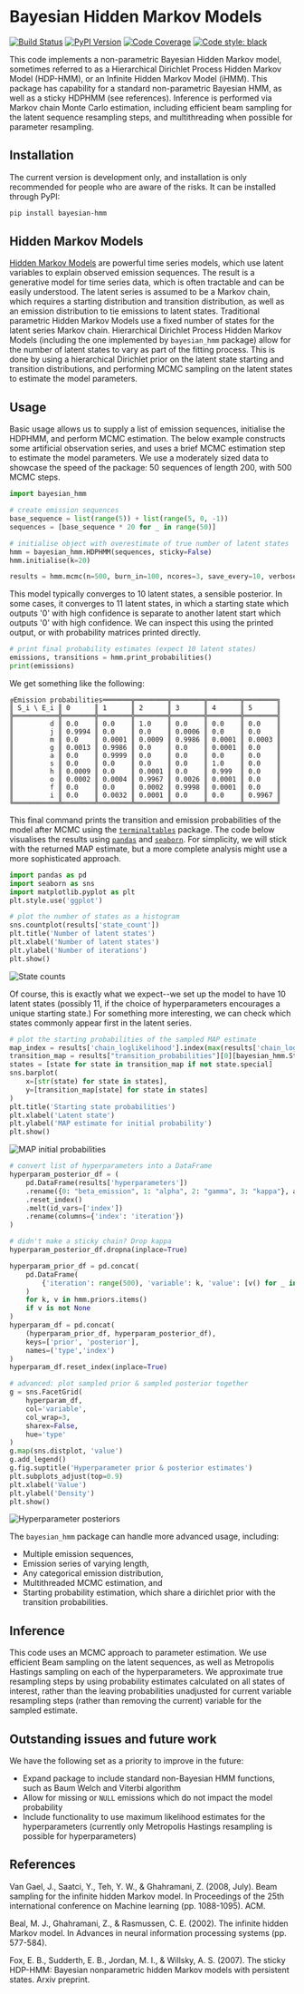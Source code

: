# Bayesian Hidden Markov Models

[![Build Status](https://img.shields.io/travis/jamesross2/Bayesian-HMM/master?logo=travis&style=flat-square)](https://travis-ci.org/jamesross2/Bayesian-HMM?style=flat-square)
[![PyPI Version](https://img.shields.io/pypi/v/bayesian-hmm?label=PyPI&logo=pypi&style=flat-square)](https://pypi.org/project/bayesian-hmm/)
[![Code Coverage](https://img.shields.io/codecov/c/github/jamesross2/Bayesian-HMM/master?logo=codecov&style=flat-square&label=codecov)](https://codecov.io/gh/jamesross2/Bayesian-HMM)
[![Code style: black](https://img.shields.io/badge/code%20style-black-000000.svg?logo=black&style=flat-square)](https://github.com/psf/black)

This code implements a non-parametric Bayesian Hidden Markov model,
sometimes referred to as a Hierarchical Dirichlet Process Hidden Markov
Model (HDP-HMM), or an Infinite Hidden Markov Model (iHMM). This package has capability
for a standard non-parametric Bayesian HMM, as well as a sticky HDPHMM 
(see references). Inference is performed via Markov chain Monte Carlo estimation,
including efficient beam sampling for the latent sequence resampling steps,
and multithreading when possible for parameter resampling.


## Installation

The current version is development only, and installation is only recommended for
people who are aware of the risks. It can be installed through PyPI:

```sh
pip install bayesian-hmm
```


## Hidden Markov Models

[Hidden Markov Models](https://en.wikipedia.org/wiki/Hidden_Markov_model) 
are powerful time series models, which use latent variables to explain observed emission sequences.
The result is a generative model for time series data, which is often tractable and can be easily understood.
The latent series is assumed to be a Markov chain, which requires a starting distribution and transition distribution, 
as well as an emission distribution to tie emissions to latent states.
Traditional parametric Hidden Markov Models use a fixed number of states for the latent series Markov chain.
Hierarchical Dirichlet Process Hidden Markov Models (including the one implemented by `bayesian_hmm` package) allow
for the number of latent states to vary as part of the fitting process. 
This is done by using a hierarchical Dirichlet prior on the latent state starting and transition distributions, 
and performing MCMC sampling on the latent states to estimate the model parameters.


## Usage

Basic usage allows us to supply a list of emission sequences, initialise the HDPHMM, and perform MCMC estimation.
The below example constructs some artificial observation series, and uses a brief MCMC estimation step to estimate the 
model parameters.
We use a moderately sized data to showcase the speed of the package: 50 sequences of length 200, with 500 MCMC steps.   

```python
import bayesian_hmm

# create emission sequences
base_sequence = list(range(5)) + list(range(5, 0, -1))
sequences = [base_sequence * 20 for _ in range(50)]

# initialise object with overestimate of true number of latent states
hmm = bayesian_hmm.HDPHMM(sequences, sticky=False)
hmm.initialise(k=20)

results = hmm.mcmc(n=500, burn_in=100, ncores=3, save_every=10, verbose=True)
```

This model typically converges to 10 latent states, a sensible posterior. In some cases,
it converges to 11 latent states, in which a starting state which outputs '0' with high
confidence is separate to another latent start which outputs '0' with high confidence.
We can inspect this using the printed output, or with probability matrices printed 
directly.

```python
# print final probability estimates (expect 10 latent states)
emissions, transitions = hmm.print_probabilities()
print(emissions)
```

We get something like the following:

```
╔Emission probabilities═══════╦════════╦════════╦════════╦════════╗
║ S_i \ E_i ║ 0      ║ 1      ║ 2      ║ 3      ║ 4      ║ 5      ║
╠═══════════╬════════╬════════╬════════╬════════╬════════╬════════╣
║         d ║ 0.0    ║ 0.0    ║ 1.0    ║ 0.0    ║ 0.0    ║ 0.0    ║
║         j ║ 0.9994 ║ 0.0    ║ 0.0    ║ 0.0006 ║ 0.0    ║ 0.0    ║
║         m ║ 0.0    ║ 0.0001 ║ 0.0009 ║ 0.9986 ║ 0.0001 ║ 0.0003 ║
║         g ║ 0.0013 ║ 0.9986 ║ 0.0    ║ 0.0    ║ 0.0001 ║ 0.0    ║
║         a ║ 0.0    ║ 0.9999 ║ 0.0    ║ 0.0    ║ 0.0    ║ 0.0    ║
║         s ║ 0.0    ║ 0.0    ║ 0.0    ║ 0.0    ║ 1.0    ║ 0.0    ║
║         h ║ 0.0009 ║ 0.0    ║ 0.0001 ║ 0.0    ║ 0.999  ║ 0.0    ║
║         o ║ 0.0002 ║ 0.0004 ║ 0.9967 ║ 0.0026 ║ 0.0001 ║ 0.0    ║
║         f ║ 0.0    ║ 0.0    ║ 0.0002 ║ 0.9998 ║ 0.0001 ║ 0.0    ║
║         i ║ 0.0    ║ 0.0032 ║ 0.0001 ║ 0.0    ║ 0.0    ║ 0.9967 ║
╚═══════════╩════════╩════════╩════════╩════════╩════════╩════════╝
```

This final command prints the transition and emission probabilities of the model after
MCMC using the [`terminaltables`](https://pypi.org/project/terminaltables/) package. The 
code below visualises the results using [`pandas`](https://pypi.org/project/pandas/)
and [`seaborn`](https://pypi.org/project/seaborn/). For simplicity, we will stick with
the returned MAP estimate, but a more complete analysis might use a more sophisticated
approach.

```python
import pandas as pd
import seaborn as sns
import matplotlib.pyplot as plt
plt.style.use('ggplot')

# plot the number of states as a histogram
sns.countplot(results['state_count'])
plt.title('Number of latent states')
plt.xlabel('Number of latent states')
plt.ylabel('Number of iterations')
plt.show()
```

![State counts](https://raw.githubusercontent.com/jamesross2/Bayesian-HMM/master/outputs/plot_state_count.png)

Of course, this is exactly what we expect--we set up the model to have 10 latent states (possibly 11, if the choice
of hyperparameters encourages a unique starting state.) For something more interesting, we can check which states
commonly appear first in the latent series.

```python
# plot the starting probabilities of the sampled MAP estimate
map_index = results['chain_loglikelihood'].index(max(results['chain_loglikelihood']))
transition_map = results["transition_probabilities"][0][bayesian_hmm.StartingState()]
states = [state for state in transition_map if not state.special]
sns.barplot(
    x=[str(state) for state in states],
    y=[transition_map[state] for state in states]
)
plt.title('Starting state probabilities')
plt.xlabel('Latent state')
plt.ylabel('MAP estimate for initial probability')
plt.show()
```

![MAP initial probabilities](https://raw.githubusercontent.com/jamesross2/Bayesian-HMM/master/outputs/plot_p_initial.png)

```python
# convert list of hyperparameters into a DataFrame
hyperparam_posterior_df = (
    pd.DataFrame(results['hyperparameters'])
    .rename({0: "beta_emission", 1: "alpha", 2: "gamma", 3: "kappa"}, axis=1)
    .reset_index()
    .melt(id_vars=['index'])
    .rename(columns={'index': 'iteration'})
)

# didn't make a sticky chain? Drop kappa
hyperparam_posterior_df.dropna(inplace=True)

hyperparam_prior_df = pd.concat(
    pd.DataFrame(
        {'iteration': range(500), 'variable': k, 'value': [v() for _ in range(500)]}
    )
    for k, v in hmm.priors.items()
    if v is not None
)
hyperparam_df = pd.concat(
    (hyperparam_prior_df, hyperparam_posterior_df), 
    keys=['prior', 'posterior'], 
    names=('type','index')
)
hyperparam_df.reset_index(inplace=True)

# advanced: plot sampled prior & sampled posterior together
g = sns.FacetGrid(
    hyperparam_df,
    col='variable', 
    col_wrap=3, 
    sharex=False,
    hue='type'
)
g.map(sns.distplot, 'value')
g.add_legend()
g.fig.suptitle('Hyperparameter prior & posterior estimates')
plt.subplots_adjust(top=0.9)
plt.xlabel('Value')
plt.ylabel('Density')
plt.show()
```


![Hyperparameter posteriors](https://raw.githubusercontent.com/jamesross2/Bayesian-HMM/master/outputs/plot_hyperparameters.png)

The `bayesian_hmm` package can handle more advanced usage, including:
  * Multiple emission sequences,
  * Emission series of varying length,
  * Any categorical emission distribution,
  * Multithreaded MCMC estimation, and
  * Starting probability estimation, which share a dirichlet prior with the transition probabilities.



## Inference

This code uses an MCMC approach to parameter estimation. 
We use efficient Beam sampling on the latent sequences, as well as 
Metropolis Hastings sampling on each of the hyperparameters.
We approximate true resampling steps by using probability estimates
calculated on all states of interest, rather than the 
leaving probabilities unadjusted
for current variable resampling steps (rather than removing the current)
variable for the sampled estimate. 


## Outstanding issues and future work

We have the following set as a priority to improve in the future:

* Expand package to include standard non-Bayesian HMM functions, such as Baum Welch and Viterbi algorithm
* Allow for missing or `NULL` emissions which do not impact the model probability
* Include functionality to use maximum likelihood estimates for the hyperparameters 
(currently only Metropolis Hastings resampling is possible for hyperparameters)


## References

Van Gael, J., Saatci, Y., Teh, Y. W., & Ghahramani, Z. (2008, July). Beam sampling for the infinite hidden Markov model. In Proceedings of the 25th international conference on Machine learning (pp. 1088-1095). ACM.

Beal, M. J., Ghahramani, Z., & Rasmussen, C. E. (2002). The infinite hidden Markov model. In Advances in neural information processing systems (pp. 577-584).

Fox, E. B., Sudderth, E. B., Jordan, M. I., & Willsky, A. S. (2007). The sticky HDP-HMM: Bayesian nonparametric hidden Markov models with persistent states. Arxiv preprint.

